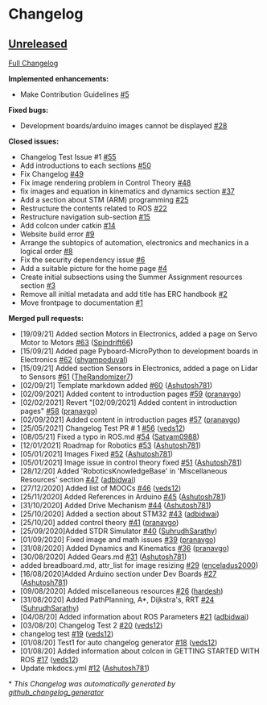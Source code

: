 # Changelog

## [Unreleased](https://github.com/ERC-BPGC/handbook/tree/HEAD)

[Full Changelog](https://github.com/ERC-BPGC/handbook/compare/ef9957bc9c7386b7735728f7016ccb5eb2a81e79...HEAD)

**Implemented enhancements:**

- Make Contribution Guidelines [\#5](https://github.com/ERC-BPGC/handbook/issues/5)

**Fixed bugs:**

- Development boards/arduino images cannot be displayed [\#28](https://github.com/ERC-BPGC/handbook/issues/28)

**Closed issues:**

- Changelog Test Issue \#1 [\#55](https://github.com/ERC-BPGC/handbook/issues/55)
- Add introductions to each sections [\#50](https://github.com/ERC-BPGC/handbook/issues/50)
- Fix Changelog [\#49](https://github.com/ERC-BPGC/handbook/issues/49)
- Fix image rendering problem in Control Theory [\#48](https://github.com/ERC-BPGC/handbook/issues/48)
- fix images and equation in kinematics and dynamics section [\#37](https://github.com/ERC-BPGC/handbook/issues/37)
- Add a section about STM \(ARM\) programming [\#25](https://github.com/ERC-BPGC/handbook/issues/25)
- Restructure the contents related to ROS [\#22](https://github.com/ERC-BPGC/handbook/issues/22)
- Restructure navigation sub-section  [\#15](https://github.com/ERC-BPGC/handbook/issues/15)
- Add colcon under catkin [\#14](https://github.com/ERC-BPGC/handbook/issues/14)
- Website build error [\#9](https://github.com/ERC-BPGC/handbook/issues/9)
- Arrange the subtopics of automation, electronics and mechanics in a logical order [\#8](https://github.com/ERC-BPGC/handbook/issues/8)
- Fix the security dependency issue [\#6](https://github.com/ERC-BPGC/handbook/issues/6)
- Add a suitable picture for the home page [\#4](https://github.com/ERC-BPGC/handbook/issues/4)
- Create initial subsections using the Summer Assignment resources section [\#3](https://github.com/ERC-BPGC/handbook/issues/3)
- Remove all initial metadata and add title has ERC handbook [\#2](https://github.com/ERC-BPGC/handbook/issues/2)
- Move frontpage to documentation [\#1](https://github.com/ERC-BPGC/handbook/issues/1)

**Merged pull requests:**

- \[19/09/21\] Added section Motors in Electronics, added a page on Servo Motor to Motors  [\#63](https://github.com/ERC-BPGC/handbook/pull/63) ([Spindrift66](https://github.com/Spindrift66))
- \[15/09/21\] Added page Pyboard-MicroPython to development boards in Electronics [\#62](https://github.com/ERC-BPGC/handbook/pull/62) ([shyampoduval](https://github.com/shyampoduval))
- \[15/09/21\] Added section Sensors in Electronics, added a page on Lidar to Sensors   [\#61](https://github.com/ERC-BPGC/handbook/pull/61) ([TheRandomizer7](https://github.com/TheRandomizer7))
- \[02/09/21\] Template markdown added [\#60](https://github.com/ERC-BPGC/handbook/pull/60) ([Ashutosh781](https://github.com/Ashutosh781))
- \[02/09/2021\] Added content to introduction pages [\#59](https://github.com/ERC-BPGC/handbook/pull/59) ([pranavgo](https://github.com/pranavgo))
- \[02/02/2021\] Revert "\[02/09/2021\] Added content in introduction pages" [\#58](https://github.com/ERC-BPGC/handbook/pull/58) ([pranavgo](https://github.com/pranavgo))
- \[02/09/2021\] Added content in introduction pages [\#57](https://github.com/ERC-BPGC/handbook/pull/57) ([pranavgo](https://github.com/pranavgo))
- \[25/05/2021\] Changelog Test PR \# 1 [\#56](https://github.com/ERC-BPGC/handbook/pull/56) ([veds12](https://github.com/veds12))
- \[08/05/21\] Fixed a typo in ROS.md [\#54](https://github.com/ERC-BPGC/handbook/pull/54) ([Satyam0988](https://github.com/Satyam0988))
- \[12/01/2021\] Roadmap for Robotics [\#53](https://github.com/ERC-BPGC/handbook/pull/53) ([Ashutosh781](https://github.com/Ashutosh781))
- \[05/01/2021\] Images Fixed [\#52](https://github.com/ERC-BPGC/handbook/pull/52) ([Ashutosh781](https://github.com/Ashutosh781))
- \[05/01/2021\] Image issue in control theory fixed [\#51](https://github.com/ERC-BPGC/handbook/pull/51) ([Ashutosh781](https://github.com/Ashutosh781))
- \[28/12/20\] Added 'RoboticsKnowledgeBase' in 'Miscellaneous Resources' section  [\#47](https://github.com/ERC-BPGC/handbook/pull/47) ([adbidwai](https://github.com/adbidwai))
- \[27/12/2020\] Added list of MOOCs [\#46](https://github.com/ERC-BPGC/handbook/pull/46) ([veds12](https://github.com/veds12))
- \[25/11/2020\] Added References in Arduino [\#45](https://github.com/ERC-BPGC/handbook/pull/45) ([Ashutosh781](https://github.com/Ashutosh781))
- \[31/10/2020\] Added Drive Mechanism [\#44](https://github.com/ERC-BPGC/handbook/pull/44) ([Ashutosh781](https://github.com/Ashutosh781))
- \[25/10/2020\] Added a section about STM32  [\#43](https://github.com/ERC-BPGC/handbook/pull/43) ([adbidwai](https://github.com/adbidwai))
- \[25/10/20\] added control theory [\#41](https://github.com/ERC-BPGC/handbook/pull/41) ([pranavgo](https://github.com/pranavgo))
- \[25/09/2020\]Added STDR Simulator [\#40](https://github.com/ERC-BPGC/handbook/pull/40) ([SuhrudhSarathy](https://github.com/SuhrudhSarathy))
- \[01/09/2020\] Fixed image and math issues [\#39](https://github.com/ERC-BPGC/handbook/pull/39) ([pranavgo](https://github.com/pranavgo))
- \[31/08/2020\] Added Dynamics and Kinematics [\#36](https://github.com/ERC-BPGC/handbook/pull/36) ([pranavgo](https://github.com/pranavgo))
- \[30/08/2020\] Added Gears.md [\#31](https://github.com/ERC-BPGC/handbook/pull/31) ([Ashutosh781](https://github.com/Ashutosh781))
- added breadboard.md, attr\_list for image resizing [\#29](https://github.com/ERC-BPGC/handbook/pull/29) ([enceladus2000](https://github.com/enceladus2000))
- \[16/08/2020\]Added Arduino section under Dev Boards [\#27](https://github.com/ERC-BPGC/handbook/pull/27) ([Ashutosh781](https://github.com/Ashutosh781))
- \[09/08/2020\] Added miscellaneous resources [\#26](https://github.com/ERC-BPGC/handbook/pull/26) ([hardesh](https://github.com/hardesh))
- \[31/08/2020\] Added PathPlanning, A\*, Dijkstra's, RRT [\#24](https://github.com/ERC-BPGC/handbook/pull/24) ([SuhrudhSarathy](https://github.com/SuhrudhSarathy))
- \[04/08/20\] Added information about ROS Parameters [\#21](https://github.com/ERC-BPGC/handbook/pull/21) ([adbidwai](https://github.com/adbidwai))
- \[03/08/20\] Changelog Test 2 [\#20](https://github.com/ERC-BPGC/handbook/pull/20) ([veds12](https://github.com/veds12))
- changelog test [\#19](https://github.com/ERC-BPGC/handbook/pull/19) ([veds12](https://github.com/veds12))
- \[01/08/20\] Test1 for auto changelog generator [\#18](https://github.com/ERC-BPGC/handbook/pull/18) ([veds12](https://github.com/veds12))
- \[01/08/20\] Added information about colcon in GETTING STARTED WITH ROS [\#17](https://github.com/ERC-BPGC/handbook/pull/17) ([veds12](https://github.com/veds12))
- Update mkdocs.yml [\#12](https://github.com/ERC-BPGC/handbook/pull/12) ([Ashutosh781](https://github.com/Ashutosh781))



\* *This Changelog was automatically generated by [github_changelog_generator](https://github.com/github-changelog-generator/github-changelog-generator)*
